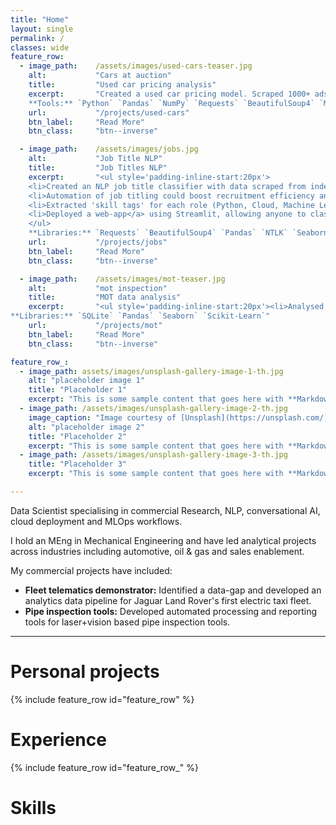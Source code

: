 ```yaml
---
title: "Home"
layout: single
permalink: /
classes: wide
feature_row:
  - image_path:    /assets/images/used-cars-teaser.jpg
    alt:           "Cars at auction"
    title:         "Used car pricing analysis"
    excerpt:       "Created a used car pricing model. Scraped 1000+ ads. Priced my own car within £200 of Autotrader's valuation.<br>
    **Tools:** `Python` `Pandas` `NumPy` `Requests` `BeautifulSoup4` `Matplotlib` `Seaborn` `Scikit-learn`"
    url:           "/projects/used-cars"
    btn_label:     "Read More"
    btn_class:     "btn--inverse"

  - image_path:    /assets/images/jobs.jpg
    alt:           "Job Title NLP"
    title:         "Job Titles NLP"
    excerpt:       "<ul style='padding-inline-start:20px'>
    <li>Created an NLP job title classifier with data scraped from indeed.com.</li>
    <li>Automation of job titling could boost recruitment efficiency and better reach the most suitable candidates.</li>
    <li>Extracted 'skill tags' for each role (Python, Cloud, Machine Learning etc).</li>
    <li>Deployed a web-app</a> using Streamlit, allowing anyone to classify a job as 'Data Scientist', 'Data Analyst', or 'Data Engineer'.</li>
    </ul>
    **Libraries:** `Requests` `BeautifulSoup4` `Pandas` `NTLK` `Seaborn` `Scikit-learn` `Streamlit`"
    url:           "/projects/jobs"
    btn_label:     "Read More"
    btn_class:     "btn--inverse"

  - image_path:    /assets/images/mot-teaser.jpg
    alt:           "mot inspection"
    title:         "MOT data analysis"
    excerpt:       "<ul style='padding-inline-start:20px'><li>Analysed 30mi MOT tests from GOV.uk for trends in vehicle ownership, pass/fail rates etc.</li></ul>
**Libraries:** `SQLite` `Pandas` `Seaborn` `Scikit-Learn`"
    url:           "/projects/mot"
    btn_label:     "Read More"
    btn_class:     "btn--inverse"

feature_row_:
  - image_path: assets/images/unsplash-gallery-image-1-th.jpg
    alt: "placeholder image 1"
    title: "Placeholder 1"
    excerpt: "This is some sample content that goes here with **Markdown** formatting."
  - image_path: /assets/images/unsplash-gallery-image-2-th.jpg
    image_caption: "Image courtesy of [Unsplash](https://unsplash.com/)"
    alt: "placeholder image 2"
    title: "Placeholder 2"
    excerpt: "This is some sample content that goes here with **Markdown** formatting."
  - image_path: /assets/images/unsplash-gallery-image-3-th.jpg
    title: "Placeholder 3"
    excerpt: "This is some sample content that goes here with **Markdown** formatting."

---
```

Data Scientist specialising in commercial Research, NLP, conversational AI, cloud deployment and MLOps workflows.

I hold an MEng in Mechanical Engineering and have led analytical projects across industries including automotive, oil & gas and sales enablement.

My commercial projects have included:
- **Fleet telematics demonstrator:** Identified a data-gap and developed an analytics data pipeline for Jaguar Land Rover's first electric taxi fleet.
- **Pipe inspection tools:** Developed automated processing and reporting tools for laser+vision based pipe inspection tools.

---
# Personal projects
{% include feature_row id="feature_row" %}


# Experience

{% include feature_row id="feature_row_" %}

# Skills
